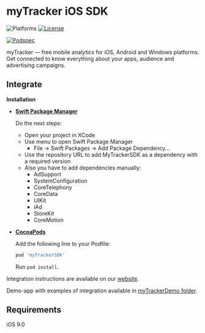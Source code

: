 # myTracker iOS SDK

![Platforms][platforms-svg]
[![License][license-svg]][license-link]

[![Podspec][podspec-svg]][podspec-link]

myTracker — free mobile analytics for iOS, Android and Windows  platforms. Get connected to know everything about your apps, audience and advertising campaigns.

## Integrate

**Installation**
 - **[Swift Package Manager](https://github.com/myTrackerSDK/mytracker-ios-spm)**
 
   Do the next steps:
   * Open your project in XCode
   * Use menu to open Swift Package Manager
      * File -> Swift Packages -> Add Package Dependency...
   * Use the repository URL to add MyTrackerSDK as a dependency with a required version
   * Also you have to add dependencies manually:
     * AdSupport
     * SystemConfiguration
     * CoreTelephony 
     * CoreData 
     * UIKit 
     * iAd 
     * StoreKit 
     * CoreMotion
- **[CocoaPods](https://cocoapods.org/pods/myTrackerSDK)**

  Add the following line to your Podfile:
   ```ruby
   pod 'myTrackerSDK'
   ```
  Run `pod install`.

Integration instructions are available on our [website](https://tracker.my.com/docs/).

Demo-app with examples of integration available in [myTrackerDemo folder](https://github.com/myTrackerSDK/mytracker-ios/blob/master/myTrackerDemo).

## Requirements

iOS 9.0

[license-svg]: https://img.shields.io/badge/license-LGPL-lightgrey.svg
[license-link]: https://github.com/myTrackerSDK/mytracker-ios/blob/master/LICENSE

[podspec-svg]: https://img.shields.io/cocoapods/v/myTrackerSDK.svg
[podspec-link]: https://cocoapods.org/pods/myTrackerSDK

[platforms-svg]: https://img.shields.io/cocoapods/p/myTrackerSDK.svg

